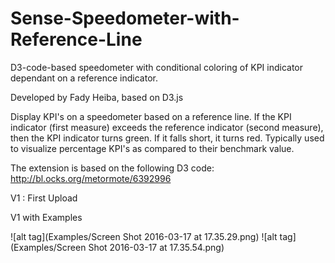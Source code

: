 # Sense-Speedometer-with-Reference-Line
D3-code-based speedometer with conditional coloring of KPI indicator dependant on a reference indicator.

Developed by Fady Heiba, based on D3.js

Display KPI's on a speedometer based on a reference line.
If the KPI indicator (first measure) exceeds the reference indicator (second measure), then the KPI indicator turns green. If it falls short, it turns red.
Typically used to visualize percentage KPI's as compared to their benchmark value.

The extension is based on the following D3 code:
http://bl.ocks.org/metormote/6392996


V1 : First Upload

V1 with Examples

![alt tag](Examples/Screen Shot 2016-03-17 at 17.35.29.png)
![alt tag](Examples/Screen Shot 2016-03-17 at 17.35.54.png)
